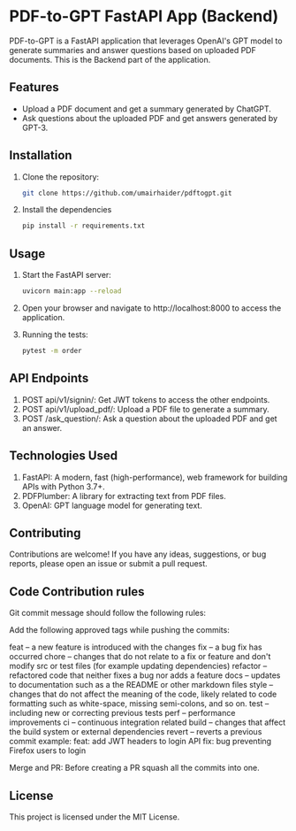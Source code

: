 # PDF-to-GPT FastAPI App (Backend)

PDF-to-GPT is a FastAPI application that leverages OpenAI's GPT model to generate summaries and answer questions based on uploaded PDF documents. This is the Backend part of the application.

## Features

- Upload a PDF document and get a summary generated by ChatGPT.
- Ask questions about the uploaded PDF and get answers generated by GPT-3.

## Installation

1. Clone the repository:

   ```bash
   git clone https://github.com/umairhaider/pdftogpt.git
   
2. Install the dependencies

   ```bash
   pip install -r requirements.txt

## Usage

1. Start the FastAPI server:

   ```bash
   uvicorn main:app --reload

2. Open your browser and navigate to http://localhost:8000 to access the application.

1. Running the tests:

   ```bash
   pytest -m order

## API Endpoints

1. POST api/v1/signin/: Get JWT tokens to access the other endpoints.
2. POST api/v1/upload_pdf/: Upload a PDF file to generate a summary.
3. POST /ask_question/: Ask a question about the uploaded PDF and get an answer.

## Technologies Used

1. FastAPI: A modern, fast (high-performance), web framework for building APIs with Python 3.7+.
2. PDFPlumber: A library for extracting text from PDF files.
3. OpenAI: GPT language model for generating text.

## Contributing

Contributions are welcome! If you have any ideas, suggestions, or bug reports, please open an issue or submit a pull request.

## Code Contribution rules

Git commit message should follow the following rules:

Add the following approved tags while pushing the commits:

feat – a new feature is introduced with the changes
fix – a bug fix has occurred
chore – changes that do not relate to a fix or feature and don't modify src or test files (for example updating dependencies)
refactor – refactored code that neither fixes a bug nor adds a feature
docs – updates to documentation such as a the README or other markdown files
style – changes that do not affect the meaning of the code, likely related to code formatting such as white-space, missing semi-colons, and so on.
test – including new or correcting previous tests
perf – performance improvements
ci – continuous integration related
build – changes that affect the build system or external dependencies
revert – reverts a previous commit
example: feat: add JWT headers to login API fix: bug preventing Firefox users to login

Merge and PR: Before creating a PR squash all the commits into one.

## License

This project is licensed under the MIT License.

